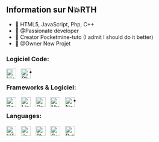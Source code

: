 ## Information sur N💥RTH

- 🤍 HTML5, JavaScript, Php, C++
- 🖤 @Passionate developer
- 👀 Creator Pocketmine-tuto (I admit I should do it better)
- 🧊 @Owner New Projet

### Logiciel Code:
<img align="left"
 alt="Visual Studio Code" width="26px" src="https://logospng.org/download/visual-studio-code/visual-studio-code-4096.png" style="padding-right:10px;" />
<img align="left" alt="Php" width="26px" src="https://i0.wp.com/piratespc.net/wp-content/uploads/2019/04/1200px-PhpStorm_Logo.svg_.png?resize=1024%2C1024&ssl=1" style="padding-right:10px;" />

-

### Frameworks & Logiciel:
<img align="left" alt="BoostStrap" width="26px" src="https://brandlogos.net/wp-content/uploads/2021/09/bootstrap-logo.png" style="padding-right:10px;" />
<img align="left" alt="Linux" width="26px" src="https://th.bing.com/th/id/R.95e08e2d98526849bbf0606536a04acf?rik=aw7pCN3NbibFCg&riu=http%3a%2f%2flofrev.net%2fwp-content%2fphotos%2f2014%2f10%2fLinux-logo.png&ehk=6ThG0axMBgrGFKzDw6C77t96N9KUiWuKiQbvxau%2bn1s%3d&risl=&pid=ImgRaw&r=0" style="padding-right:10px;" />
<img align="left" alt="Oracle VM VirtualBox" width="26px" src="https://dradisframework.com/images/integrations/deployment/virtualbox.png" style="padding-right:10px;" />
<img align="left" alt="Mysql" width="26px" src="https://th.bing.com/th/id/R.af0dad0aff317476578e26326f7e565a?rik=Oqyjv8pj1FMbxQ&riu=http%3a%2f%2fpngimg.com%2fuploads%2fmysql%2fmysql_PNG9.png&ehk=VkhkyNm%2bjWFdA2m%2fcrj5SWbtbfgmqKXspTplYChgSmw%3d&risl=&pid=ImgRaw&r=0" style="padding-right:10px;" />
<img align="left" alt="Node.js" width="26px" src="https://th.bing.com/th/id/R.bdd9dbc21b1a93bdc21e9cb5d772e3bf?rik=5gtPY6ddl2pLdA&riu=http%3a%2f%2fwww.mindrops.com%2fimages%2fnodejs-image.png&ehk=qPCsxE0%2bX2K%2bJfokkA9DLNfdBnmhTrYxgUAsaWPRg%2fc%3d&risl=&pid=ImgRaw&r=0" style="padding-right:10px;" />

-

### Languages:

<img align="left" alt="HTML5" width="26px" src="https://cdn.jsdelivr.net/gh/devicons/devicon/icons/html5/html5-original.svg" style="padding-right:10px;" />
<img align="left" alt="JavaScript" width="26px" src="https://cdn.jsdelivr.net/gh/devicons/devicon/icons/javascript/javascript-original.svg" style="padding-right:10px;" />
<img align="left" alt="Php" width="26px" src="https://pngimg.com/uploads/php/php_PNG35.png" style="padding-right:10px;" />
<img align="left" alt="C++" width="26px" src="https://brandslogos.com/wp-content/uploads/images/large/c-logo-black-and-white.png" style="padding-right:10px;" />
<img align="left" alt="Python" width="26px" src="https://th.bing.com/th/id/R.7494e83354e2662240d06630cc31f08d?rik=9tIRLZpYS9oTfQ&pid=ImgRaw&r=0" style="padding-right:10px;" />
